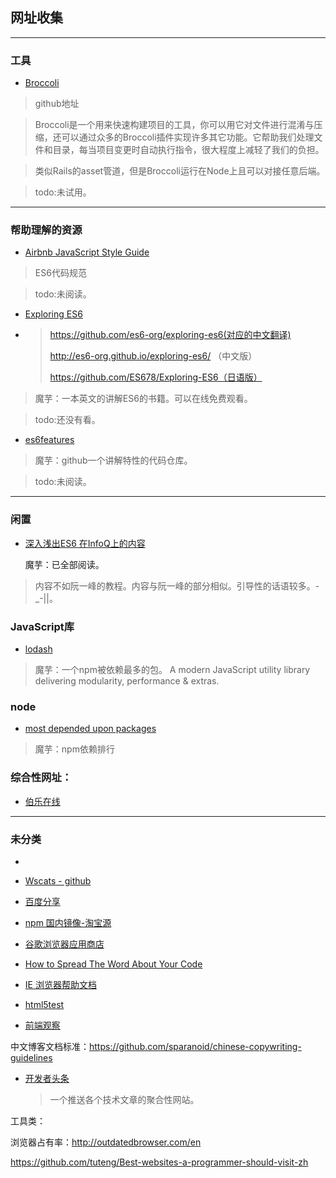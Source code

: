 ## 网址收集



---

### 工具


- [Broccoli](https://github.com/broccolijs/broccoli)
>github地址

>Broccoli是一个用来快速构建项目的工具，你可以用它对文件进行混淆与压缩，还可以通过众多的Broccoli插件实现许多其它功能。它帮助我们处理文件和目录，每当项目变更时自动执行指令，很大程度上减轻了我们的负担。

>类似Rails的asset管道，但是Broccoli运行在Node上且可以对接任意后端。

>todo:未试用。



---

### 帮助理解的资源

- [Airbnb JavaScript Style Guide](https://github.com/yuche/javascript)
>ES6代码规范

>todo:未阅读。


- [Exploring ES6 ](http://exploringjs.com/es6/)

- > https://github.com/es6-org/exploring-es6(对应的中文翻译)
  >
  > http://es6-org.github.io/exploring-es6/ （中文版）
  >
  > https://github.com/ES678/Exploring-ES6（日语版）
>魔芋：一本英文的讲解ES6的书籍。可以在线免费观看。

>todo:还没有看。

- [es6features](https://github.com/lukehoban/es6features#readme)
>魔芋：github一个讲解特性的代码仓库。

>todo:未阅读。

---

### 闲置

- [深入浅出ES6  在InfoQ上的内容](http://www.infoq.com/cn/es6-in-depth/)
	
	魔芋：已全部阅读。	

>内容不如阮一峰的教程。内容与阮一峰的部分相似。引导性的话语较多。-_-||。



### JavaScript库

- [lodash](https://lodash.com/)

> 魔芋：一个npm被依赖最多的包。
> A modern JavaScript utility library delivering modularity, performance & extras.







### node

- [most depended upon packages](https://www.npmjs.com/browse/depended)

> 魔芋：npm依赖排行





### 综合性网址：

- [伯乐在线](http://www.jobbole.com/)



---

### 未分类

- ​



- [Wscats - github](https://github.com/Wscats)

- [百度分享](http://share.baidu.com/code)

- [npm 国内镜像-淘宝源](https://npm.taobao.org/)
- [谷歌浏览器应用商店](https://chrome.google.com/webstore/category/extensions)





- [How to Spread The Word About Your Code](https://hacks.mozilla.org/2013/05/how-to-spread-the-word-about-your-code/?utm_source=statuscode&utm_medium=email)
- [IE 浏览器帮助文档](https://support.microsoft.com/zh-cn/products/internet-explorer)
- [html5test](http://html5test.com/)
- [前端观察](https://www.qianduan.net)



中文博客文档标准：https://github.com/sparanoid/chinese-copywriting-guidelines





- [开发者头条](http://hao.caibaojian.com/)

  > 一个推送各个技术文章的聚合性网站。







工具类：

浏览器占有率：http://outdatedbrowser.com/en



https://github.com/tuteng/Best-websites-a-programmer-should-visit-zh








